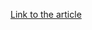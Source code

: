 [Link to the article](https://www.cisa.gov/news-events/alerts/2025/05/19/cisa-adds-six-known-exploited-vulnerabilities-catalog)
